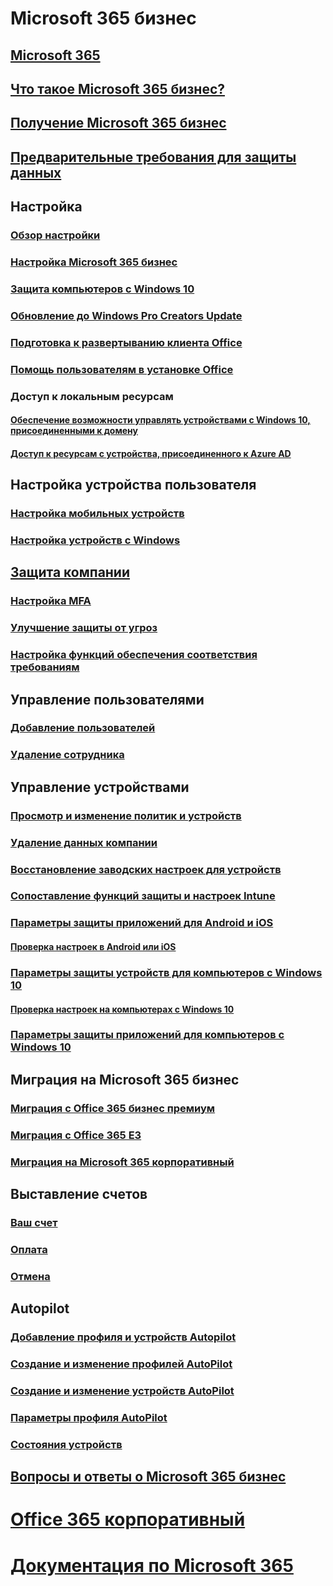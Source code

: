 # Microsoft 365 бизнес
## [Microsoft 365](index.yml)
## [Что такое Microsoft 365 бизнес?](microsoft-365-business-overview.md)
## [Получение Microsoft 365 бизнес](sign-up.md)
## [Предварительные требования для защиты данных](pre-requisites-for-data-protection.md)
## Настройка
### [Обзор настройки](set-up-overview.md)
### [Настройка Microsoft 365 бизнес](set-up.md)
### [Защита компьютеров с Windows 10](secure-win-10-pcs.md)
### [Обновление до Windows Pro Creators Update](upgrade-to-windows-pro-creators-update.md)
### [Подготовка к развертыванию клиента Office](prepare-for-office-client-deployment.md)
### [Помощь пользователям в установке Office](help-users-install-office.md)
### Доступ к локальным ресурсам
#### [Обеспечение возможности управлять устройствами с Windows 10, присоединенными к домену](manage-windows-devices.md)
#### [Доступ к ресурсам с устройства, присоединенного к Azure AD](access-resources.md)
## Настройка устройства пользователя
### [Настройка мобильных устройств](set-up-mobile-devices.md)
### [Настройка устройств с Windows](set-up-windows-devices.md)
## [Защита компании](security-features.md)
### [Настройка MFA](set-up-mfa.md)
### [Улучшение защиты от угроз](increase-threat-protection.md)
### [Настройка функций обеспечения соответствия требованиям](set-up-compliance.md)
## Управление пользователями
### [Добавление пользователей](add-users-m365b.md)
### [Удаление сотрудника](/Office365/Admin/add-users/remove-former-employee?toc=/microsoft-365/business/toc.json&bc=/microsoft-365/business/breadcrumb/toc.json)
## Управление устройствами
### [Просмотр и изменение политик и устройств](view-policies-and-devices.md)
### [Удаление данных компании](remove-company-data.md)
### [Восстановление заводских настроек для устройств](reset-devices-to-factory-settings.md)
### [Сопоставление функций защиты и настроек Intune](map-protection-features-to-intune-settings.md)
### [Параметры защиты приложений для Android и iOS](app-protection-settings-for-android-and-ios.md)
#### [Проверка настроек в Android или iOS](validate-settings-on-android-or-ios.md)
### [Параметры защиты устройств для компьютеров с Windows 10](protection-settings-for-windows-10-pcs.md)
#### [Проверка настроек на компьютерах с Windows 10](validate-settings-on-windows-10-pcs.md)
### [Параметры защиты приложений для компьютеров с Windows 10](protection-settings-for-windows-10-devices.md)
## Миграция на Microsoft 365 бизнес
### [Миграция с Office 365 бизнес премиум](migrate-to-microsoft-365-business.md)
### [Миграция с Office 365 E3](migrate-from-e3.md)
### [Миграция на Microsoft 365 корпоративный](migrate-from-microsoft-365-business-to-microsoft-365-enterprise.md)
## Выставление счетов
### [Ваш счет](/Office365/Admin/subscriptions-and-billing/view-your-bill-or-invoice?toc=/microsoft-365/business/toc.json&bc=/microsoft-365/business/breadcrumb/toc.json)
### [Оплата](/Office365/Admin/subscriptions-and-billing/pay-for-your-subscription?toc=/microsoft-365/business/toc.json&bc=/microsoft-365/business/breadcrumb/toc.json)
### [Отмена](/Office365/Admin/subscriptions-and-billing/cancel-your-subscription?toc=/microsoft-365/business/toc.json&bc=/microsoft-365/business/breadcrumb/toc.json)
## Autopilot
### [Добавление профиля и устройств Autopilot](add-autopilot-devices-and-profile.md)
### [Создание и изменение профилей AutoPilot](create-and-edit-autopilot-profiles.md)
### [Создание и изменение устройств AutoPilot](create-and-edit-autopilot-devices.md)
### [Параметры профиля AutoPilot](autopilot-profile-settings.md)
### [Состояния устройств](device-states.md)
## [Вопросы и ответы о Microsoft 365 бизнес](support/microsoft-365-business-faqs.md)
# [Office 365 корпоративный](https://docs.microsoft.com/office365/enterprise)
# [Документация по Microsoft 365](https://docs.microsoft.com/microsoft-365)